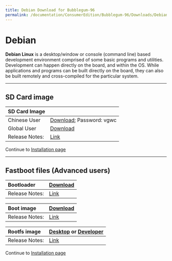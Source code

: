 ```yaml
---
title: Debian Download for Bubblegum-96
permalink: /documentation/ConsumerEdition/Bubblegum-96/Downloads/Debian.md/
---
```

# Debian

**Debian Linux** is a desktop/window or console (command line) based development environment comprised of some basic programs and utilities. Development can happen directly on the board, and within the OS. While applications and programs can be built directly on the board, they can also be built remotely and cross-compiled for the particular system.

***

## SD Card image

|   SD Card Image    |      |
|:------------------|:-----------------------|
| Chinese User | [Download](https://pan.baidu.com/s/1jHW2s2U); Password: vgwc|
| Global User | [Download](https://mega.nz/#!w5YHwYLb!8NdsJXlTyHI_fGK50PvZsLeTifzSc3IQ7IdyRKbjwtM) |
|Release Notes:     |[Link](http://builds.96boards.org/releases/hikey/linaro/debian/latest/)       |

Continue to [Installation page](../Installation/)

***

## Fastboot files (Advanced users)

|   Bootloader    |    [Download](https://builds.96boards.org/releases/bubblegum/linaro/u-boot/latest/u-boot-dtb.img)    |
|:------------------|:-----------------------|
|Release Notes:     |[Link](https://builds.96boards.org/releases/bubblegum/linaro/u-boot/latest/)      |

|   Boot image    |    [Download](http://builds.96boards.org/releases/bubblegum/linaro/debian/latest/boot.emmc.img.gz)    |
|:------------------|:-----------------------|
|Release Notes:     |[Link](http://builds.96boards.org/releases/bubblegum/linaro/debian/latest/)      |

|   Rootfs image    |    [Desktop](http://builds.96boards.org/releases/bubblegum/linaro/debian/latest/bubblegum-jessie_alip_*.emmc.img.gz) or [Developer](http://builds.96boards.org/releases/bubblegum/linaro/debian/latest/bubblegum-jessie_developer_*.emmc.img.gz)   |
|:------------------|:----------------------------------|
|Release Notes:     |[Link](http://builds.96boards.org/releases/bubblegum/linaro/debian/latest/)      |

Continue to [Installation page](../Installation/)
